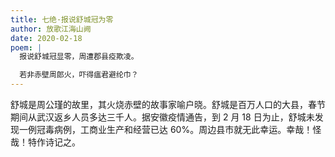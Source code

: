 ```yaml
---
title: 七绝·报说舒城冠为零
author: 放歌江海山阙
date: 2020-02-18
poem: |
  报说舒城冠显零，周遭郡县疫欺凌。

  若非赤壁周郎火，吓得瘟君避纶巾？
---
```


舒城是周公瑾的故里，其火烧赤壁的故事家喻户晓。舒城是百万人口的大县，春节期间从武汉返乡人员多达三千人。据安徽疫情通告，到 2 月 18 日为止，舒城未发现一例冠毒病例，工商业生产和经营已达 60%。周边县市就无此幸运。幸哉！怪哉！特作诗记之。

